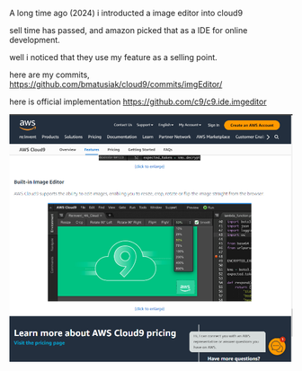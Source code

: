 A long time ago (2024)  i introducted a image editor into cloud9

sell time has passed, and amazon picked that as a IDE for online development.

well i noticed that they use my feature as a selling point.

here are my commits, 
  https://github.com/bmatusiak/cloud9/commits/imgEditor/

here is official implementation https://github.com/c9/c9.ide.imgeditor

![aws_img_sp](./c9.sp.imgEditor.png)
